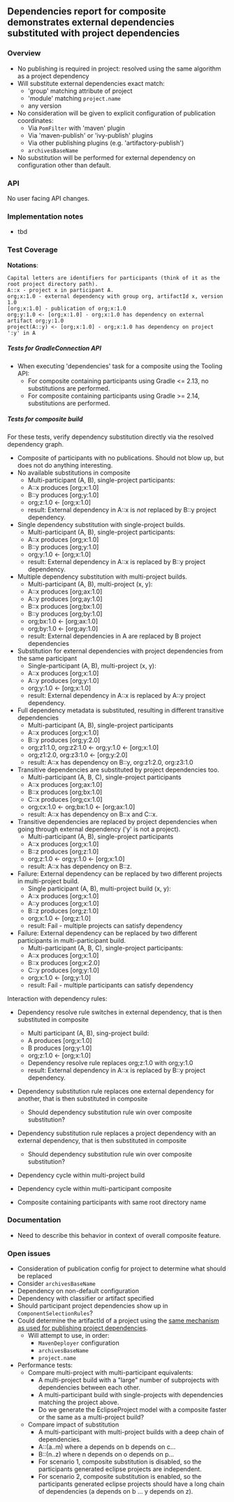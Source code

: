 ## Dependencies report for composite demonstrates external dependencies substituted with project dependencies

### Overview

- No publishing is required in project: resolved using the same algorithm as a project dependency
- Will substitute external dependencies exact match:
    - 'group' matching attribute of project
    - 'module' matching `project.name`
    - any version
- No consideration will be given to explicit configuration of publication coordinates:
    - Via `PomFilter` with 'maven' plugin
    - Via 'maven-publish' or 'ivy-publish' plugins
    - Via other publishing plugins (e.g. 'artifactory-publish')
    - `archivesBaseName`
- No substitution will be performed for external dependency on configuration other than default.

### API

No user facing API changes.

### Implementation notes

- tbd

### Test Coverage

**Notations**:

    Capital letters are identifiers for participants (think of it as the root project directory path).
    A::x - project x in participant A.
    org;x:1.0 - external dependency with group org, artifactId x, version 1.0
    [org;x:1.0] - publication of org;x:1.0
    org;y:1.0 <- [org;x:1.0] - org;x:1.0 has dependency on external artifact org;y:1.0
    project(A::y) <- [org;x:1.0] - org;x:1.0 has dependency on project ':y' in A


##### Tests for GradleConnection API

- When executing 'dependencies' task for a composite using the Tooling API:
    - For composite containing participants using Gradle <= 2.13, no substitutions are performed.
    - For composite containing participants using Gradle >= 2.14, substitutions are performed.

##### Tests for composite build

For these tests, verify dependency substitution directly via the resolved dependency graph.

- Composite of participants with no publications.  Should not blow up, but does not do anything interesting.
- No available substitutions in composite
    - Multi-participant (A, B), single-project participants:
    - A::x produces [org;x:1.0]
    - B::y produces [org;y:1.0]
    - org;z:1.0 <- [org;x:1.0]
    - result: External dependency in A::x is _not_ replaced by B::y project dependency.
- Single dependency substitution with single-project builds.
    - Multi-participant (A, B), single-project participants:
    - A::x produces [org;x:1.0]
    - B::y produces [org;y:1.0]
    - org;y:1.0 <- [org;x:1.0]
    - result: External dependency in A::x is replaced by B::y project dependency.
- Multiple dependency substitution with multi-project builds.
    - Multi-participant (A, B), multi-project (x, y):
    - A::x produces [org;ax:1.0]
    - A::y produces [org;ay:1.0]
    - B::x produces [org;bx:1.0]
    - B::y produces [org;by:1.0]
    - org;bx:1.0 <- [org;ax:1.0]
    - org;by:1.0 <- [org;ay:1.0]
    - result: External dependencies in A are replaced by B project dependencies
- Substitution for external dependencies with project dependencies from the same participant
    - Single-participant (A, B), multi-project (x, y):
    - A::x produces [org;x:1.0]
    - A::y produces [org;y:1.0]
    - org;y:1.0 <- [org;x:1.0]
    - result: External dependency in A::x is replaced by A::y project dependency.
- Full dependency metadata is substituted, resulting in different transitive dependencies
    - Multi-participant (A, B), single-project participants
    - A::x produces [org;x:1.0]
    - B::y produces [org;y:2.0]
    - org;z1:1.0, org:z2:1.0 <- org;y:1.0 <- [org;x:1.0]
    - org;z1:2.0, org:z3:1.0 <- [org;y:2.0]
    - result: A::x has dependency on B::y, org:z1:2.0, org:z3:1.0
- Transitive dependencies are substituted by project dependencies too.
    - Multi-participant (A, B, C), single-project participants
    - A::x produces [org;ax:1.0]
    - B::x produces [org;bx:1.0]
    - C::x produces [org;cx:1.0]
    - org;cx:1.0 <- org;bx:1.0 <- [org;ax:1.0]
    - result: A::x has dependency on B::x and C::x.
- Transitive dependencies are replaced by project dependencies when going through external dependency ('y' is not a project).
    - Multi-participant (A, B), single-project participants
    - A::x produces [org;x:1.0]
    - B::z produces [org;z:1.0]
    - org;z:1.0 <- org;y:1.0 <- [org;x:1.0]
    - result: A::x has dependency on B::z.
- Failure: External dependency can be replaced by two different projects in multi-project build.
    - Single participant (A, B), multi-project build (x, y):
    - A::x produces [org;x:1.0]
    - A::y produces [org;x:1.0]
    - B::z produces [org;z:1.0]
    - org;x:1.0 <- [org;z:1.0]
    - result: Fail - multiple projects can satisfy dependency
- Failure: External dependency can be replaced by two different participants in multi-participant build.
    - Multi-participant (A, B, C), single-project participants:
    - A::x produces [org;x:1.0]
    - B::x produces [org;x:2.0]
    - C::y produces [org;y:1.0]
    - org;x:1.0 <- [org;y:1.0]
    - result: Fail - multiple participants can satisfy dependency

Interaction with dependency rules:

- Dependency resolve rule switches in external dependency, that is then substituted in composite
    - Multi participant (A, B), sing-project build:
    - A produces [org;x:1.0]
    - B produces [org;y:1.0]
    - org;z:1.0 <- [org;x:1.0]
    - Dependency resolve rule replaces org;z:1.0 with org;y:1.0
    - result: External dependency in A::x is replaced by B::y project dependency.
- Dependency substitution rule replaces one external dependency for another, that is then substituted in composite
    - Should dependency substitution rule win over composite substitution?
- Dependency substitution rule replaces a project dependency with an external dependency, that is then substituted in composite
    - Should dependency substitution rule win over composite substitution?

- Dependency cycle within multi-project build
- Dependency cycle within multi-participant composite

- Composite containing participants with same root directory name

### Documentation

- Need to describe this behavior in context of overall composite feature.

### Open issues

- Consideration of publication config for project to determine what should be replaced
- Consider `archivesBaseName`
- Dependency on non-default configuration
- Dependency with classifier or artifact specified
- Should participant project dependencies show up in `ComponentSelectionRules`?
- Could determine the artifactId of a project using the [same mechanism as used for publishing project dependencies](https://github.com/gradle/gradle/blob/master/subprojects/maven/src/main/groovy/org/gradle/api/publication/maven/internal/pom/ProjectDependencyArtifactIdExtractorHack.java#L52-L69).
    - Will attempt to use, in order:
        - `MavenDeployer` configuration
        - `archivesBaseName`
        - `project.name`
- Performance tests:
    - Compare multi-project with multi-participant equivalents:
        - A multi-project build with a "large" number of subprojects with dependencies between each other.
        - A multi-participant build with single-projects with dependencies matching the project above.
        - Do we generate the EclipseProject model with a composite faster or the same as a multi-project build?
    - Compare impact of substitution
        - A multi-participant with multi-project builds with a deep chain of dependencies.
        - A::(a..m) where a depends on b depends on c...
        - B::(n..z) where n depends on o depends on p...
        - For scenario 1, composite substitution is disabled, so the participants generated eclipse projects are independent.
        - For scenario 2, composite substitution is enabled, so the participants generated eclipse projects should have a long chain of dependencies (a depends on b ... y depends on z).

